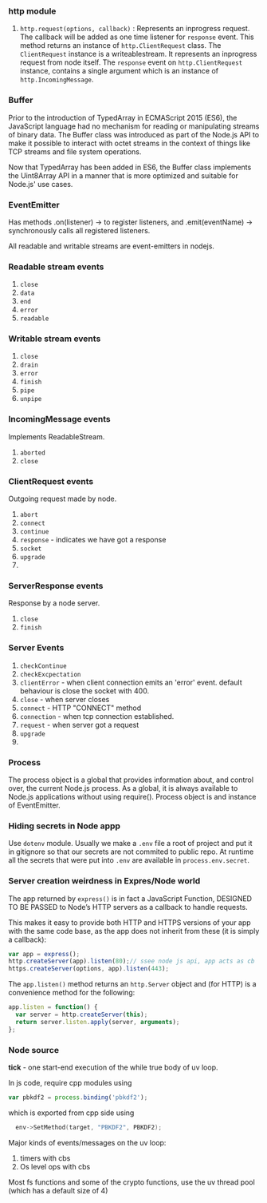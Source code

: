 
### http module

1. `http.request(options, callback)` : Represents an inprogress request.
 The callback will be added as one time listener for `response` event. This method returns an instance of `http.ClientRequest` class. The `ClientRequest` instance is a writeablestream. It represents an inprogress request from node itself.
The `response` event on `http.ClientRequest` instance, contains a single argument which is an instance of `http.IncomingMessage`.

### Buffer

Prior to the introduction of TypedArray in ECMAScript 2015 (ES6), the JavaScript language had no mechanism for reading or manipulating streams of binary data. The Buffer class was introduced as part of the Node.js API to make it possible to interact with octet streams in the context of things like TCP streams and file system operations.

Now that TypedArray has been added in ES6, the Buffer class implements the Uint8Array API in a manner that is more optimized and suitable for Node.js' use cases.

### EventEmitter

Has methods .on(listener) -> to register listeners,
and .emit(eventName) -> synchronously calls all registered listeners.

All readable and writable streams are event-emitters in nodejs.

### Readable stream events

1. `close`
2. `data`
3. `end`
4. `error`
5. `readable`

### Writable stream events

1. `close`
2. `drain`
3. `error`
4. `finish`
5. `pipe`
6. `unpipe`

### IncomingMessage events

Implements ReadableStream.

1. `aborted`
2. `close`

### ClientRequest events

Outgoing request made by node.

1. `abort`
2. `connect`
3. `continue`
4. `response` - indicates we have got a response
5. `socket`
6. `upgrade`
7. 

### ServerResponse events

Response by a node server.

1. `close`
2. `finish`

### Server Events

1. `checkContinue`
2. `checkExcpectation`
3. `clientError` - when client connection emits an 'error' event. default behaviour is close the socket with 400.
4. `close` - when server closes
5. `connect` - HTTP "CONNECT" method
6. `connection` - when tcp connection established.
7. `request` - when server got a request
8. `upgrade`
9. 

### Process

The process object is a global that provides information about, and control over, the current Node.js process. As a global, it is always available to Node.js applications without using require().
Process object is and instance of EventEmitter.

### Hiding secrets in Node appp

Use `dotenv` module. Usually we make a `.env` file a root of project and put it in gitignore so that our secrets are not commited to public repo.
At runtime all the secrets that were put into `.env` are available in `process.env.secret`.


### Server creation weirdness in Expres/Node world

The app returned by `express()` is in fact a JavaScript Function, DESIGNED TO BE PASSED to Node’s HTTP servers as a callback to handle requests.

This makes it easy to provide both HTTP and HTTPS versions of your app with the same code base, as the app does not inherit from these (it is simply a callback):
``` js
var app = express();
http.createServer(app).listen(80);// ssee node js api, app acts as cb
https.createServer(options, app).listen(443);
```

The `app.listen()` method returns an `http.Server` object and (for HTTP) is a convenience method for the following:
``` js
app.listen = function() {
  var server = http.createServer(this);
  return server.listen.apply(server, arguments);
};
```


### Node source

**tick** - one start-end execution of the while true body of uv loop.

In js code, require cpp modules using
``` js
var pbkdf2 = process.binding('pbkdf2');
```

which is exported from cpp side using
``` cpp
  env->SetMethod(target, "PBKDF2", PBKDF2);
```

Major kinds of events/messages on the uv loop:
1. timers with cbs
2. Os level ops with cbs

Most fs functions and some of the crypto functions, use the uv thread pool (which has a default size of 4)

